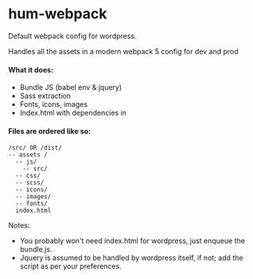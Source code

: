 # hum-webpack
Default webpack config for wordpress.

Handles all the assets in a modern webpack 5 config for dev and prod

#### What it does:
- Bundle JS (babel env & jquery)
- Sass extraction
- Fonts, icons, images
- Index.html with dependencies in <head>

#### Files are ordered like so:

```
/src/ OR /dist/
-- assets /
  -- js/
    -- src/
  -- css/
  -- scss/
  -- icons/
  -- images/
  -- fonts/
  index.html
```  

Notes:
- You probably won't need index.html for wordpress, just enqueue the bundle.js.
- Jquery is assumed to be handled by wordpress itself, if not; add the script as per your preferences.
